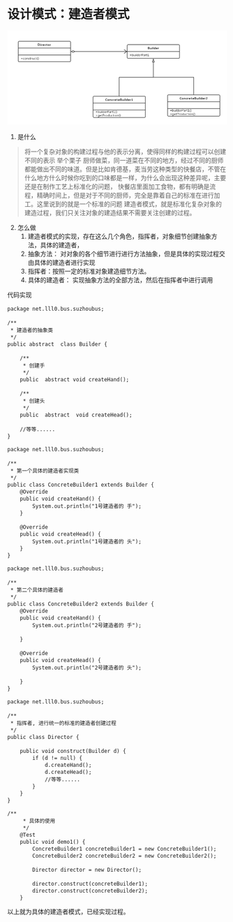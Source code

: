# 设计模式：建造者模式
![建造者模式](media/15349794653012/%E5%BB%BA%E9%80%A0%E8%80%85%E6%A8%A1%E5%BC%8F.png)

1. 是什么
> 将一个复杂对象的构建过程与他的表示分离，使得同样的构建过程可以创建不同的表示
举个栗子
    厨师做菜，同一道菜在不同的地方，经过不同的厨师都能做出不同的味道。但是比如肯德基，麦当劳这种类型的快餐店，不管在什么地方什么时候你吃到的口味都是一样，为什么会出现这种差异呢，主要还是在制作工艺上标准化的问题， 快餐店里面加工食物，都有明确是流程，精确时间上，但是对于不同的厨师，完全是靠着自己的标准在进行加工。这里说到的就是一个标准的问题
    建造者模式，就是标准化复杂对象的建造过程，我们只关注对象的建造结果不需要关注创建的过程。
2. 怎么做
    1. 建造者模式的实现，存在这么几个角色，指挥者，对象细节创建抽象方法，具体的建造者，
    2. 抽象方法： 对对象的各个细节进行进行方法抽象，但是具体的实现过程交由具体的建造者进行实现
    3. 指挥者：按照一定的标准对象建造细节方法。
    4. 具体的建造者： 实现抽象方法的全部方法，然后在指挥者中进行调用

    
代码实现
```
package net.lll0.bus.suzhoubus;

/**
 * 建造者的抽象类
 */
public abstract  class Builder {

    /**
     * 创建手
     */
    public  abstract void createHand();

    /**
     * 创建头
     */
    public  abstract  void createHead();

    //等等......
}

```

```
package net.lll0.bus.suzhoubus;

/**
 * 第一个具体的建造者实现类
 */
public class ConcreteBuilder1 extends Builder {
    @Override
    public void createHand() {
        System.out.println("1号建造者的 手");
    }

    @Override
    public void createHead() {
        System.out.println("1号建造者的 头");
    }
}

```

```
package net.lll0.bus.suzhoubus;

/**
 * 第二个具体的建造者
 */
public class ConcreteBuilder2 extends Builder {
    @Override
    public void createHand() {
        System.out.println("2号建造者的 手");

    }

    @Override
    public void createHead() {
        System.out.println("2号建造者的 头");

    }
}

```

```
package net.lll0.bus.suzhoubus;

/**
 * 指挥者, 进行统一的标准的建造者创建过程
 */
public class Director {

    public void construct(Builder d) {
        if (d != null) {
            d.createHand();
            d.createHead();
            //等等......
        }
    }
}

```

```
/**
     * 具体的使用
     */
    @Test
    public void demo1() {
        ConcreteBuilder1 concreteBuilder1 = new ConcreteBuilder1();
        ConcreteBuilder2 concreteBuilder2 = new ConcreteBuilder2();

        Director director = new Director();

        director.construct(concreteBuilder1);
        director.construct(concreteBuilder2);
    }
```

以上就为具体的建造者模式，已经实现过程。



